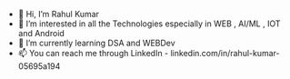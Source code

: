 - 👋 Hi, I’m Rahul Kumar
- 👀 I’m interested in all the Technologies especially in WEB , AI/ML , IOT and Android
- 🌱 I’m currently learning DSA and WEBDev
- 📫 You can reach me through LinkedIn - linkedin.com/in/rahul-kumar-05695a194



<!---
Rahulrai1998/Rahulrai1998 is a ✨ special ✨ repository because its `README.md` (this file) appears on your GitHub profile.
You can click the Preview link to take a look at your changes.
--->
